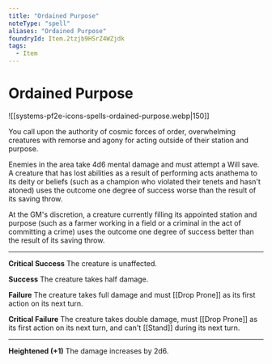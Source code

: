 ```yaml
---
title: "Ordained Purpose"
noteType: "spell"
aliases: "Ordained Purpose"
foundryId: Item.2tzjb9HSrZ4WZjdk
tags:
  - Item
---
```


# Ordained Purpose
![[systems-pf2e-icons-spells-ordained-purpose.webp|150]]

You call upon the authority of cosmic forces of order, overwhelming creatures with remorse and agony for acting outside of their station and purpose.

Enemies in the area take 4d6 mental damage and must attempt a Will save. A creature that has lost abilities as a result of performing acts anathema to its deity or beliefs (such as a champion who violated their tenets and hasn't atoned) uses the outcome one degree of success worse than the result of its saving throw.

At the GM's discretion, a creature currently filling its appointed station and purpose (such as a farmer working in a field or a criminal in the act of committing a crime) uses the outcome one degree of success better than the result of its saving throw.

* * *

**Critical Success** The creature is unaffected.

**Success** The creature takes half damage.

**Failure** The creature takes full damage and must [[Drop Prone]] as its first action on its next turn.

**Critical Failure** The creature takes double damage, must [[Drop Prone]] as its first action on its next turn, and can't [[Stand]] during its next turn.

* * *

**Heightened (+1)** The damage increases by 2d6.

